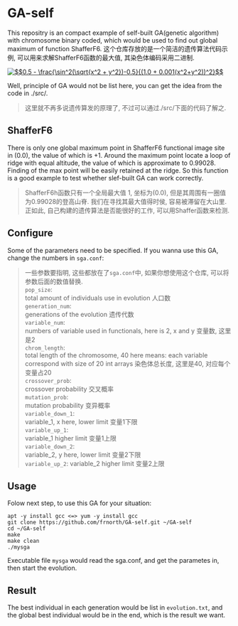 # GA-self

This repositry is an compact example of self-built GA(genetic algorithm) with chromosome binary coded, which would be used to find out global maximum of function ShafferF6. 
这个仓库存放的是一个简洁的遗传算法代码示例, 可以用来求解ShafferF6函数的最大值, 其染色体编码采用二进制.  

<a href="https://www.codecogs.com/eqnedit.php?latex=$$0.5&space;-&space;\frac{\sin^2(\sqrt{x^2&space;&plus;&space;y^2})-0.5}{(1.0&space;&plus;&space;0.001(x^2&plus;y^2))^2}$$" target="_blank"><img src="https://latex.codecogs.com/gif.latex?$$0.5&space;-&space;\frac{\sin^2(\sqrt{x^2&space;&plus;&space;y^2})-0.5}{(1.0&space;&plus;&space;0.001(x^2&plus;y^2))^2}$$" title="$$0.5 - \frac{\sin^2(\sqrt{x^2 + y^2})-0.5}{(1.0 + 0.001(x^2+y^2))^2}$$" /></a>

Well, principle of GA would not be list here, you can get the idea from the code in ./src/.  
> 这里就不再多说遗传算发的原理了, 不过可以通过./src/下面的代码了解之.  

## ShafferF6
There is only one global maximum point in ShafferF6 functional image site in (0.0), the value of which is +1. Around the maximum point locate a loop of ridge with equal altitude, the value of which is approximate to 0.99028. Finding of the max point will be easily retained at the ridge. So this function is a good example to test whether slef-built GA can work correctly.
> ShafferF6h函数只有一个全局最大值 1, 坐标为(0.0), 但是其周围有一圈值为0.99028的登高山脊. 我们在寻找其最大值得时侯, 容易被滞留在大山里. 正如此, 自己构建的遗传算法是否能很好的工作, 可以用Shaffer函数来检测.  

## Configure
Some of the parameters need to be specified. If you wanna use this GA, change the numbers in ```sga.conf```:  
> 一些参数要指明, 这些都放在了```sga.conf```中, 如果你想使用这个仓库, 可以将参数后面的数值替换.  
```pop_size```:  
> total amount of individuals use in evolution 人口数  
```generation_num```:  
> generations of the evolution 遗传代数  
```variable_num```:  
> numbers of variable used in functionals, here is 2, x and y 变量数, 这里是2  
```chrom_length```:  
> total length of the chromosome, 40 here means: each variable correspond with size of 20 int arrays 染色体总长度, 这里是40, 对应每个变量占20   
```crossover_prob```:  
> crossover probability 交叉概率   
```mutation_prob```:  
> mutation probability 变异概率  
```variable_down_1```:  
> variable\_1, x here, lower limit 变量1下限  
```variable_up_1```:  
> variable\_1 higher limit 变量1上限  
```variable_down_2```:  
> variable\_2, y here, lower limit 变量2下限  
```variable_up_2```: variable\_2 higher limit 变量2上限  

## Usage
Folow next step, to use this GA for your situation:
```
apt -y install gcc <=> yum -y install gcc
git clone https://github.com/frnorth/GA-self.git ~/GA-self
cd ~/GA-self
make
make clean
./mysga
```
Executable file ```mysga``` would read the sga.conf, and get the parametes in, then start the evolution.

## Result
The best individual in each generation would be list in ```evolution.txt```, and the global best individual would be in the end, which is the result we want.  
